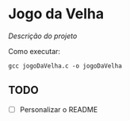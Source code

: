 # Jogo da Velha

_Descrição do projeto_

Como executar:

```
gcc jogoDaVelha.c -o jogoDaVelha
```

## TODO
- [ ] Personalizar o README
